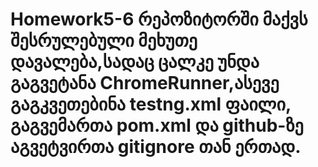 # Homework5-6 რეპოზიტორში მაქვს შესრულებული მეხუთე დავალება,სადაც ცალკე უნდა გაგვეტანა ChromeRunner,ასევე გაგკვეთებინა testng.xml ფაილი, გაგვემართა pom.xml და github-ზე აგვეტვირთა gitignore თან ერთად.
